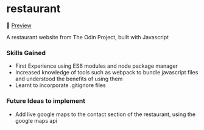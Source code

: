 # restaurant
:wave: [Preview](https://riahamhari.github.io/restaurant/)

A restaurant website from The Odin Project, built with Javascript

### Skills Gained
- First Experience using ES6 modules and node package manager
- Increased knowledge of tools such as webpack to bundle javascript files and understood the benefits of using them
- Learnt to incorporate .gitignore files

### Future Ideas to implement
- Add live google maps to the contact section of the restaurant, using the google maps api
